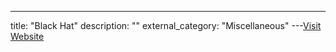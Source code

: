 ---
title: "Black Hat"
description: ""
external_category: "Miscellaneous"
---[Visit Website](https://www.youtube.com/channel/UCJ6q9Ie29ajGqKApbLqfBOg)

